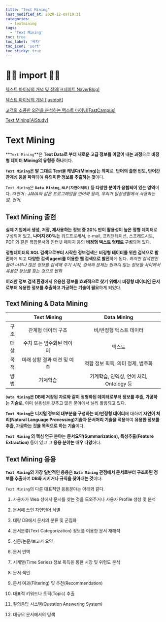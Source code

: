 ```yaml
---
title: "Text Mining"
last_modified_at: 2020-12-09T10:31
categories: 
  - textmining
tags: 
  - 'Text Mining'
toc: true
toc_label: '목차'
toc_icon: 'sort'
toc_sticky: true
---
```


# 🙆‍♂️ import 🙇‍♂️

[텍스트 마이닝의 개념 및 정의[크네이트 NaverBlog]](https://m.blog.naver.com/PostView.nhn?blogId=2035icck&logNo=220784000304&proxyReferer=https:%2F%2Fwww.google.com%2F)

[텍스트 마이닝의 개념 [justdoit]](https://iamdaisy.tistory.com/29)

[고객의 소중한 의견을 분석하는 텍스트 마이닝[FastCampus]](https://media.fastcampus.co.kr/knowledge/about-text-mining/)

[Text  Mining[AiStudy]](http://www.aistudy.co.kr/linguistics/natural/text_mining.htm)

[]()

[]()


# Text Mining

**`Text Mining`**은 **Text Data로 부터 새로운 고급 정보를 이끌어 내는 과정**으로 **비정형 데이터 Mining의 유형중 하나**이다.

**`Text Mining`은 말 그대로 Text을 캐낸다(Mining)는 의미**로, **단어의 출현 빈도, 단어간 관계성 등을 파악**하여 **유의미한 정보를 추출하는 것**이다.

`Text Mining`은 **`Data Mining`, `NLP(자연어처리)` 등 다양한 분야가 융합되어 있는 영역**이다.
_자연어 : JAVA와 같은 프로그래밍을 언어와 달리, 우리가 일상생활에서 사용하는 말, 언어._


## Text Mining 출현

**실제 기업에서 생성, 저장, 재사용하는 정보 중 20% 만이 활용성이 높은 정형 데이터**로 구성되어 있고, **나머지 80%는** 워드프로세서, e-mail, 프리젠테이션, 스프레드시트, PDF 와 같은 복합문서와 인터넷 페이지 등의 **비정형 텍스트 형태로 구성**되어 있다. 



**정형데이터의 SQL 검색으로부터 시작한 정보검색**은 **비정형 테이터를 위한 검색으로 발전**하게 되고 **다양한 검색 agent를 이용한 웹 검색으로 발전**하게 된다. 
_하지만 검색엔진들이 너무나 많은 정보를 검색해 주기 시작, 검색의 문제는 원하지 않는 정보들 사이에서 유용한 정보를 찾는 것으로 변화_

**이러한 정보 검색 환경에서 유용한 정보를 효과적으로 찾기 위해**서 **비정형 데이터인 문서로부터 유용한 정보를 추출하고 가공하는 기술이 필요**하게 되었다.


## Text Mining & Data Mining


||Text Mining|Data Mining|
|:---:|:---:|:---:|
|구조| 관계형 데이터 구조 | 비/반정형 텍스트 데이터|
|대상|수치 또는 범주화된 데이터| 텍스트|
|목적| 미래 상황 결과 예견 및 예측 | 적합 정보 획득, 의미 정제, 범주화|
|방법|기계학습|기계학습, 인덱싱, 언어 처리, Ontology 등|

**`Data Mining`은 DB에 저장된 자료와 같이 정형화된 데이터로부터 정보를 추출, 가공하는 기술**로, 이미 실용성을 갖추고 많은 분야에서 널리 활용되고 있다. 

**`Text Mining`은 디지털 정보의 대부분을 구성하는 비/반정형 데이터**에 대하여 **자연어 처리(Natural Language Processing)기술과 문서처리 기술을 적용**하여 **유용한 정보를 추출, 가공하는 것을 목적으로 하는 기술**이다. 

**`Text Mining` 의 핵심 연구 분야**는 **문서요약(Summarization), 특성추출(Feature Extraction)** 등이 있고 그 **응용 분야는 매우 다양**하다.


## Text Mining 응용

**`Text Mining`의 가장 일반적인 응용**은 **`Data Mining` 관점에서 문서로부터 구조화된 정보를 추출**하여 **DB화 시키거나 규칙을 찾아내는 것**이다.

`Text Mining`의 다른 대표적인 응용분야는 아래와 같다.

1. 사용자가 Web 상에서 문서를 찾는 것을 도와주거나 사용자 Profile 생성 및 분석

2. 문서에 쓰인 자연언어 식별

3. 대량 DB에서 문서의 분류 및 군집화

4. 문서분류(Text Categorization) 정보를 이용한 문서 재해석

5. 신문/논문/보고서 요약

6. 문서 번역

7. 시계열(Time Series) 정보 획득을 통한 시장 및 위험도 분석

8. 문서 색인

9. 문서 여과(Filtering) 및 추천(Recommendation)

10. 대표적 키워드나 토픽(Topic) 추출

11. 질의응답 시스템(Question Answering System)

12. 대규모 문서에서의 탐색










